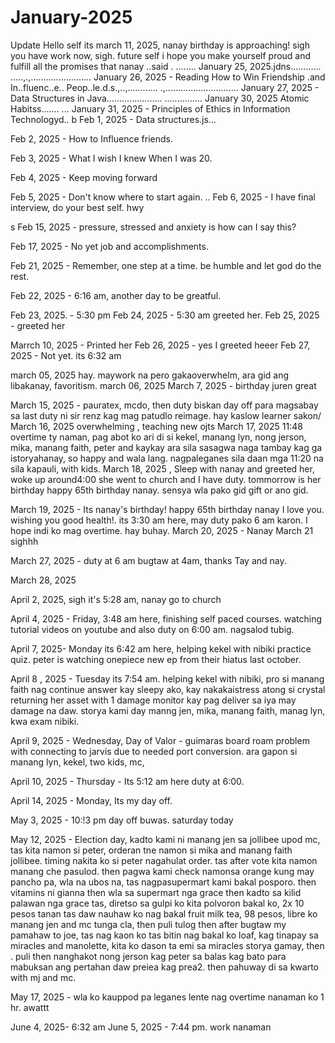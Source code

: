 # January-2025
Update
Hello self its march 11, 2025, nanay birthday is approaching! sigh you have work now, sigh. 
future self i hope you make yourself proud and fulfill all the promises that nanay ..said .
........
January 25, 2025.jdns............
.....,.,........................
January 26, 2025 - Reading How to Win Friendship .and In..fluenc..e.. Peop..le.d.s.,..,............
.,.............................
January 27, 2025 - Data Structures in Java......................
...............
January 30, 2025 Atomic Habitss.......
...
January 31, 2025 - Principles of Ethics in Information Technologyd..
b
Feb 1, 2025 - Data structures.js...

Feb 2, 2025 - How to Influence friends.

Feb 3, 2025 - What I wish I knew When I was 20.

Feb 4, 2025 - Keep moving forward

Feb 5, 2025 - Don't know where to start again.
..
Feb 6, 2025 - I have final interview, do your best self. hwy

s
Feb 15, 2025 - pressure, stressed and anxiety is how can I say this?

Feb 17, 2025 - No yet job and accomplishments.

Feb 21, 2025 - Remember, one step at a time. be humble and let god do the rest.

Feb 22, 2025 - 6:16 am, another day to be greatful.

Feb 23, 2025. - 5:30 pm
Feb 24, 2025 - 5:30 am greeted her.
Feb 25, 2025 - greeted her

Marrch 10, 2025 - Printed her
Feb 26, 2025 - yes I greeted heeer
Feb 27, 2025 - Not yet. its 6:32 am 

march 05, 2025  hay. maywork na pero gakaoverwhelm, ara gid ang libakanay, favoritism.
march 06, 2025 
March 7, 2025 - birthday juren great

March 15, 2025 - pauratex, mcdo, then duty biskan day off para magsabay sa last duty ni sir renz kag mag patudlo reimage. hay kaslow learner sakon/
March 16, 2025 overwhelming , teaching new ojts
March 17, 2025 11:48 overtime ty naman, pag abot ko ari di si kekel, manang lyn, nong jerson, mika, manang faith, peter and kaykay ara sila sasagwa naga tambay kag ga istoryahanay, so happy and wala lang. nagpaleganes sila daan mga 11:20 na sila kapauli, with kids.
March 18, 2025 , Sleep with nanay and greeted her, woke up around4:00 she went to church and I have duty. tommorrow is her birthday happy 65th birthday nanay. sensya wla pako gid gift or ano gid.

March 19, 2025 - Its nanay's birthday! happy 65th birthday nanay I love you. wishing you good health!. its 3:30 am here, may duty pako 6 am karon. I hope indi ko mag overtime. hay buhay.
March 20, 2025 - Nanay
March 21 sighhh


March 27, 2025 - duty at 6 am bugtaw at 4am, thanks Tay and nay.

March 28, 2025


April 2, 2025, sigh  it's 5:28 am, nanay go to church

April 4, 2025 - Friday, 3:48 am here, finishing self paced courses. watching tutorial videos on youtube and also duty on 6:00 am. nagsalod tubig.

April 7, 2025- Monday its 6:42 am here, helping kekel with nibiki practice quiz. peter is watching onepiece new ep from their hiatus last october.

April 8 , 2025 - Tuesday its 7:54 am. helping kekel with nibiki, pro si manang faith nag continue answer kay sleepy ako, kay nakakaistress atong si crystal returning her asset with 1 damage monitor kay pag deliver sa iya may damage na daw. storya kami day manng jen, mika, manang faith, manag lyn, kwa exam nibiki.

April 9, 2025 - Wednesday, Day of Valor - guimaras board roam problem with connecting to jarvis due to needed port conversion. ara gapon si  manang lyn, kekel, two kids, mc, 

April 10, 2025 - Thursday - Its 5:12 am here duty at 6:00.

April 14, 2025 - Monday, Its my day off.

May 3, 2025 - 10:!3 pm  day off buwas. saturday today

May 12, 2025 - Election day, kadto kami ni manang jen sa jollibee upod mc, tas kita namon si peter, orderan tne namon si mika and manang faith jollibee. timing nakita ko si peter nagahulat order. tas after vote kita namon manang che pasulod. then pagwa kami check namonsa  orange kung may pancho pa, wla na ubos na, tas nagpasupermart kami bakal posporo. then vitamins ni gianna then wla sa supermart nga grace then kadto sa kilid palawan nga grace tas, diretso sa gulpi ko kita polvoron bakal ko, 2x 10 pesos tanan tas daw nauhaw ko nag bakal fruit milk tea, 98 pesos, libre ko manang jen and mc tunga cla, then puli tulog then after bugtaw my pamahaw to joe, tas nag kaon ko tas bitin nag bakal ko loaf, kag tinapay sa miracles and manolette, kita ko dason ta emi sa miracles storya gamay, then . puli then nanghakot nong jerson kag peter sa balas kag bato para mabuksan ang pertahan daw preiea kag prea2. then pahuway di sa kwarto with mj and mc.

May 17, 2025 - wla ko kauppod pa leganes lente nag overtime nanaman ko 1 hr. awattt 

June 4, 2025- 6:32 am
June 5, 2025 - 7:44 pm. work nanaman
